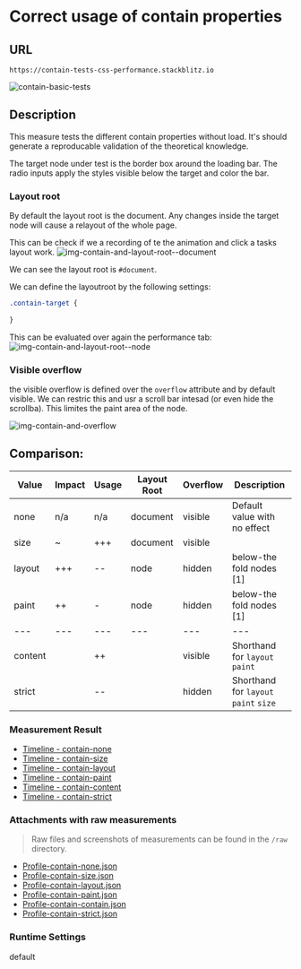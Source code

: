  
# Correct usage of contain properties 


## URL

`https://contain-tests-css-performance.stackblitz.io`

![contain-basic-tests](https://user-images.githubusercontent.com/95690470/158649244-e1d362b2-0803-48da-b22b-7c0443f8bb19.PNG)

## Description

This measure tests the different contain properties without load. It's should generate a reproducable validation of the theoretical knowledge.

The target node under test is the border box around the loading bar.
The radio inputs apply the styles visible below the target and color the bar.

### Layout root

By default the layout root is the document.
Any changes inside the target node will cause a relayout of the whole page.

This can be check if we a recording of te the animation and click a tasks layout work.
![img-contain-and-layout-root--document](https://user-images.githubusercontent.com/95690470/158653604-0754b098-dbcb-4adc-8c0e-8865859d0572.PNG)

We can see the layout root is `#document`.

We can define the layoutroot by the following settings:

```css
.contain-target {
 
}
```

This can be evaluated over again the performance tab:
![img-contain-and-layout-root--node](https://user-images.githubusercontent.com/95690470/158654190-dda771b2-66ca-463e-8b18-8c53e2a808ff.PNG)


### Visible overflow

the visible overflow is defined over the `overflow` attribute and by default visible.
We can restric this and usr a scroll bar intesad (or even hide the scrollba). This limites the paint area of the node.

![img-contain-and-overflow](https://user-images.githubusercontent.com/95690470/158661451-50a9d0de-ee77-444a-b166-23f1a860fe1a.PNG)


## Comparison:

| Value   | Impact | Usage  | Layout Root | Overflow | Description                           |
| ------- | ------ | ------ | ----------- | -------- | ------------------------------------- | 
| none    | n/a    | n/a    | document    | visible  | Default value with no effect          |
| size    | ~      | +++    | document    | visible  |                                       |
| layout  | +++    | --     | node        | hidden   | below-the fold nodes [1]              |
| paint   | ++     | -      | node        | hidden   | below-the fold nodes [1]              |
|   ---   |  ---   |  ---   | ---         |  ---     |  ---                                  |
| content |        | ++     |             | visible  | Shorthand for `layout` `paint`        |
| strict  |        | --     |             | hidden   | Shorthand for `layout` `paint` `size` |

### Measurement Result

- [Timeline - contain-none](https://chromedevtools.github.io/timeline-viewer/?loadTimelineFromURL=https://raw.githubusercontent.com/push-based/css-contain-research/master/measures/Profile-contain-none.json)
- [Timeline - contain-size](https://chromedevtools.github.io/timeline-viewer/?loadTimelineFromURL=https://raw.githubusercontent.com/push-based/css-contain-research/master/measures/Profile-contain-size.json)
- [Timeline - contain-layout](https://chromedevtools.github.io/timeline-viewer/?loadTimelineFromURL=https://raw.githubusercontent.com/push-based/css-contain-research/master/measures/Profile-contain-layout.json)
- [Timeline - contain-paint](https://chromedevtools.github.io/timeline-viewer/?loadTimelineFromURL=https://raw.githubusercontent.com/push-based/css-contain-research/master/measures/Profile-contain-paint.json)
- [Timeline - contain-content](https://chromedevtools.github.io/timeline-viewer/?loadTimelineFromURL=https://raw.githubusercontent.com/push-based/css-contain-research/master/measures/Profile-contain-content.json)
- [Timeline - contain-strict](https://chromedevtools.github.io/timeline-viewer/?loadTimelineFromURL=https://raw.githubusercontent.com/push-based/css-contain-research/master/measures/Profile-contain-strict.json)




### Attachments with raw measurements

> Raw files and screenshots of measurements can be found in the `/raw` directory.

- [Profile-contain-none.json](https://raw.githubusercontent.com/push-based/css-contain-research/master/measures/Profile-contain-none.json)
- [Profile-contain-size.json](https://raw.githubusercontent.com/push-based/css-contain-research/master/measures/Profile-contain-size.json)
- [Profile-contain-layout.json](https://raw.githubusercontent.com/push-based/css-contain-research/master/measures/Profile-contain-layout.json)
- [Profile-contain-paint.json](https://raw.githubusercontent.com/push-based/css-contain-research/master/measures/Profile-contain-paint.json)
- [Profile-contain-contain.json](https://raw.githubusercontent.com/push-based/css-contain-research/master/measures/Profile-contain-contain.json)
- [Profile-contain-strict.json](https://raw.githubusercontent.com/push-based/css-contain-research/master/measures/Profile-contain-strict.json)


### Runtime Settings 

default
